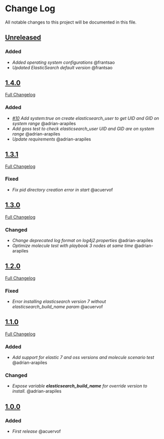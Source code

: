 # Change Log
All notable changes to this project will be documented in this file.

## [Unreleased](https://github.com/idealista/elasticsearch_role/tree/develop)
### Added
- *Added operating system configurations* @frantsao
- *Updated ElasticSearch default version* @frantsao

## [1.4.0](https://github.com/idealista/elasticsearch_role/tree/1.4.0)
[Full Changelog](https://github.com/idealista/elasticsearch_role/compare/1.3.1...1.4.0)
### Added
- *[#10](https://github.com/idealista/elasticsearch_role/issues/10) Add system:true on create elasticsearch_user to get UID and GID on system range* @adrian-arapiles
- *Add goss test to check elasticsearch_user UID and GID are on system range* @adrian-arapiles
- *Update requirements* @adrian-arapiles

## [1.3.1](https://github.com/idealista/elasticsearch_role/tree/1.3.1)
[Full Changelog](https://github.com/idealista/elasticsearch_role/compare/1.3.0...1.3.1)
### Fixed
- *Fix pid directory creation error in start* @acuervof

## [1.3.0](https://github.com/idealista/elasticsearch_role/tree/1.3.0)
[Full Changelog](https://github.com/idealista/elasticsearch_role/compare/1.2.0...1.3.0)
### Changed
- *Change deprecated log format on log4j2.properties* @adrian-arapiles
- *Optimize molecule test with playbook 3 nodes at same time* @adrian-arapiles

## [1.2.0](https://github.com/idealista/elasticsearch_role/tree/1.2.0)
[Full Changelog](https://github.com/idealista/elasticsearch_role/compare/1.1.0...1.2.0)
### Fixed
- *Error installing elasticsearch version 7 without elasticsearch_build_name param* @acuervof

## [1.1.0](https://github.com/idealista/elasticsearch_role/tree/1.1.0)
[Full Changelog](https://github.com/idealista/elasticsearch_role/compare/1.0.0...1.1.0)
### Added
- *Add support for elastic 7 and oss versions and molecule scenario test* @adrian-arapiles
### Changed
- _Expose variable **elasticsearch_build_name** for override version to install._ @adrian-arapiles

## [1.0.0](https://github.com/idealista/elasticsearch_role/tree/1.0.0)
### Added
- *First release* @acuervof
